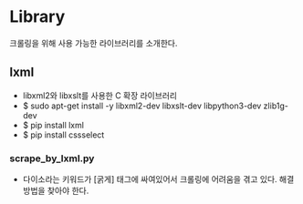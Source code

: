 # Library
 크롤링을 위해 사용 가능한 라이브러리를 소개한다.

## lxml
 - libxml2와 libxslt를 사용한 C 확장 라이브러리
 - $ sudo apt-get install -y libxml2-dev libxslt-dev libpython3-dev zlib1g-dev
 - $ pip install lxml
 - $ pip install cssselect

 ### scrape_by_lxml.py
 - 다이소라는 키워드가 <b></b> [굵게] 태그에 싸여있어서 크롤링에 어려움을 겪고 있다. 해결방법을 찾아야 한다.
 
